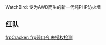 WatchBird: 专为AWD而生的新一代纯PHP防火墙

## 红队
[frpCracker: frp弱口令 未授权检测](https://mp.weixin.qq.com/s/sggMo31WwQkr-PaPxY1yBQ)